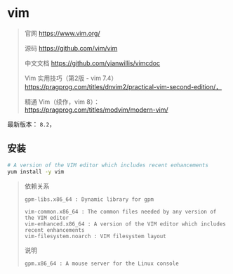 # vim

> 官网 https://www.vim.org/
>
> 源码 https://github.com/vim/vim
>
> 中文文档 https://github.com/yianwillis/vimcdoc
>
> Vim 实用技巧（第2版 - vim 7.4）https://pragprog.com/titles/dnvim2/practical-vim-second-edition/，
>
> 精通 Vim（续作，vim 8）：https://pragprog.com/titles/modvim/modern-vim/

最新版本： `8.2`，

## 安装

``` bash
# A version of the VIM editor which includes recent enhancements
yum install -y vim
```

> 依赖关系
>
> ``` nome
> gpm-libs.x86_64 : Dynamic library for gpm
> 
> vim-common.x86_64 : The common files needed by any version of the VIM editor
> vim-enhanced.x86_64 : A version of the VIM editor which includes recent enhancements
> vim-filesystem.noarch : VIM filesystem layout
> ```
>
> 说明
>
> ``` none
> gpm.x86_64 : A mouse server for the Linux console
> ```

